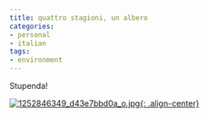 ```yaml
---
title: quattro stagioni, un albero
categories:
- personal
- italian
tags:
- environment
---
```

Stupenda!  

[![1252846349_d43e7bbd0a_o.jpg]({{site.url}}/images/1252846349_d43e7bbd0a_o.jpg){: .align-center}](http://www.flickr.com/photos/28038268@N00/1252846349/ "http://www.flickr.com/photos/28038268@N00/1252846349/" )

